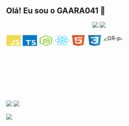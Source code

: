 ## Olá! Eu sou o GAARA041 👋
<div align="center">
    <a href="https://github.com/GAARA041"></a>
  <img height="180em" src="https://github-readme-stats.vercel.app/api?username=gaara041&show_icons=true&theme=dracula&include_all_commits=true&count_private=true"/>
  <img height="180em" src="https://github-readme-stats.vercel.app/api/top-langs/?username=gaara041&layout=compact&langs_count=7&theme=dracula"/>
</div>
<div style="display: inline-block;"><br>
  <img align="center" alt="GR-Js" height="30" width="40" src="https://raw.githubusercontent.com/devicons/devicon/master/icons/javascript/javascript-plain.svg">
  <img align="center" alt="GR-Ts" height="30" width="40" src="https://raw.githubusercontent.com/devicons/devicon/master/icons/typescript/typescript-plain.svg">
  <img align="center" alt="GR-NodeJs" height="30" width="40" src="https://raw.githubusercontent.com/devicons/devicon/master/icons/nodejs/nodejs-original.svg">
  <img align="center" alt="GR-React" height="30" width="40" src="https://raw.githubusercontent.com/devicons/devicon/master/icons/react/react-original.svg">
  <img align="center" alt="GR-HTML" height="30" width="40" src="https://raw.githubusercontent.com/devicons/devicon/master/icons/html5/html5-original.svg">
  <img align="center" alt="GR-CSS" height="30" width="40" src="https://raw.githubusercontent.com/devicons/devicon/master/icons/css3/css3-original.svg">
  <img align="right" alt="GR-pic" height="150" style="border-radius: 80px;" src="https://i.imgur.com/CIt1I1R.png">
</div>
  
  ##
 
<div> 
  <a href="https://www.youtube.com/channel/UCOb4pcfClwq6uqQECC09E2A" target="_blank"><img src="https://img.shields.io/badge/YouTube-FF0000?style=for-the-badge&logo=youtube&logoColor=white" target="_blank"></a>
 <a href="https://discord.gg/E8qu22X5PR" target="_blank"><img src="https://img.shields.io/badge/Discord-7289DA?style=for-the-badge&logo=discord&logoColor=white" target="_blank"></a>
 
</div>
<div style="display: inline-block"><br>
<img src="https://discord.c99.nl/widget/theme-2/393490411932483592.png" />
</div>
